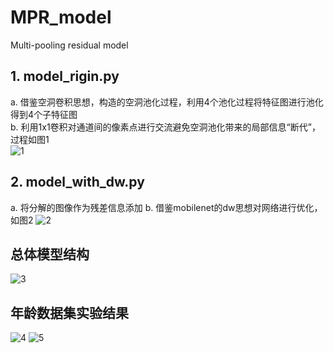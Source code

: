 # MPR_model
Multi-pooling residual model


## 1. model_rigin.py
  a. 借鉴空洞卷积思想，构造的空洞池化过程，利用4个池化过程将特征图进行池化得到4个子特征图  
  b. 利用1x1卷积对通道间的像素点进行交流避免空洞池化带来的局部信息“断代”，过程如图1  
  ![1](https://github.com/tirtile/MPR_model/tree/master/image/1.png)
## 2. model_with_dw.py
  a. 将分解的图像作为残差信息添加
  b. 借鉴mobilenet的dw思想对网络进行优化，如图2
  ![2](https://github.com/tirtile/MPR_model/tree/master/image/2.png)
## 总体模型结构
![3](https://github.com/tirtile/MPR_model/tree/master/image/3.png)
## 年龄数据集实验结果

  
![4](https://github.com/tirtile/MPR_model/tree/master/image/4.png)
![5](https://github.com/tirtile/MPR_model/tree/master/image/5.png)
